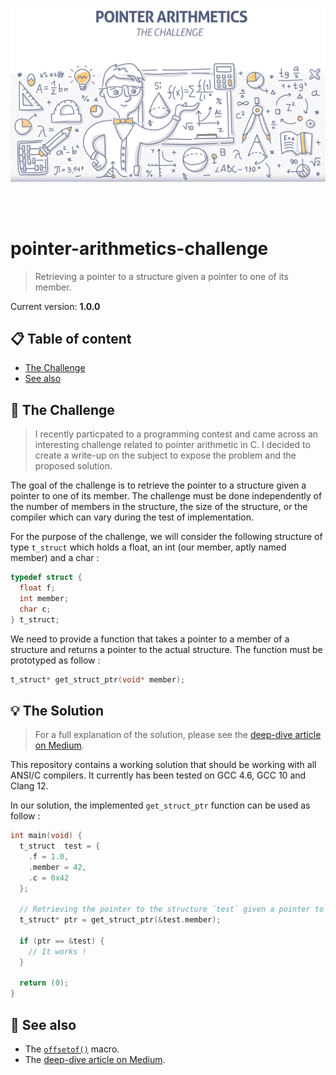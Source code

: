<br /><br /><br />
<p align="center">
  <img width="750" src="assets/arithmetics.jpg" />
</p>
<br /><br />

# pointer-arithmetics-challenge
> Retrieving a pointer to a structure given a pointer to one of its member.

Current version: **1.0.0**

## 📋 Table of content

- [The Challenge](#-the-challenge)
- [See also](#-see-also)

## 🚀 The Challenge

> I recently particpated to a programming contest and came across an interesting challenge related to pointer arithmetic in C. I decided to create a write-up on the subject to expose the problem and the proposed solution.

The goal of the challenge is to retrieve the pointer to a structure given a pointer to one of its member. The challenge must be done independently of the number of members in the structure, the size of the structure, or the compiler which can vary during the test of implementation.

For the purpose of the challenge, we will consider the following structure of type `t_struct` which holds a float, an int (our member, aptly named member) and a char :

```c
typedef struct {
  float f;
  int member;
  char c;
} t_struct;
```

We need to provide a function that takes a pointer to a member of a structure and returns a pointer to the actual structure. The function must be prototyped as follow :

```c
t_struct* get_struct_ptr(void* member);
```

## 💡 The Solution

> For a full explanation of the solution, please see the [deep-dive article on Medium]().

This repository contains a working solution that should be working with all ANSI/C compilers. It currently has been tested on GCC 4.6, GCC 10 and Clang 12.

In our solution, the implemented `get_struct_ptr` function can be used as follow :

```c
int main(void) {
  t_struct  test = {
    .f = 1.0,
    .member = 42,
    .c = 0x42
  };

  // Retrieving the pointer to the structure `test` given a pointer to one of its member.
  t_struct* ptr = get_struct_ptr(&test.member);
  
  if (ptr == &test) {
    // It works !
  }
  
  return (0);
}
```

## 👀 See also

- The [`offsetof()`](http://en.wikipedia.org/wiki/Offsetof) macro.
- The [deep-dive article on Medium]().

